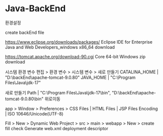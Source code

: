 # Java-BackEnd

환경설정

create backEnd file

https://www.eclipse.org/downloads/packages/
Eclipse IDE for Enterprise Java and Web Developers_windows x86_64 download

https://tomcat.apache.org/download-90.cgi
Core 64-bit Windows zip download


시스템 환경 변수 편집 > 환경 변수 > 시스템 변수 >
새로 만들기
CATALINA_HOME | "D:\backEnd\apache-tomcat-9.0.80"
JAVA_HOME | "C:\Program Files\Java\jdk-17"

새로 만들기
Path | "C:\Program Files\Java\jdk-17\bin", "D:\backEnd\apache-tomcat-9.0.80\bin"
위로이동

app > Window > Preferences >
CSS Files | HTML Files | JSP Files
Encoding | ISO 10646/Unicode(UTF-8)

Fill > New > Dynamic Web Project > src > main > webapp > New > create fill
check Generate web.xml deployment descriptor
